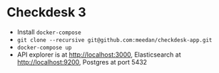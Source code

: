 # Checkdesk 3

- Install `docker-compose`
- `git clone --recursive git@github.com:meedan/checkdesk-app.git`
- `docker-compose up`
- API explorer is at [http://localhost:3000](http://localhost:3000), Elasticsearch at [http://localhost:9200](http://localhost:9200), Postgres at port 5432
